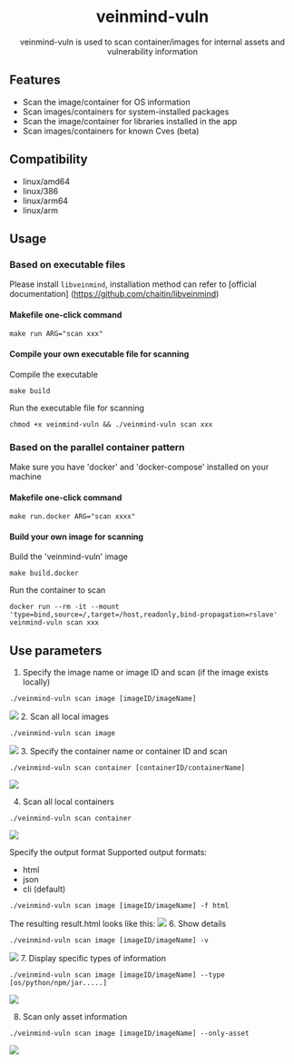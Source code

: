 <h1 align="center"> veinmind-vuln </h1>

<p align="center">
veinmind-vuln is used to scan container/images for internal assets and vulnerability information </p>

## Features

- Scan the image/container for OS information
- Scan images/containers for system-installed packages
- Scan the image/container for libraries installed in the app
- Scan images/containers for known Cves (beta)

## Compatibility

- linux/amd64
- linux/386
- linux/arm64
- linux/arm

## Usage

### Based on executable files

Please install ` libveinmind `, installation method can refer to [official documentation] (https://github.com/chaitin/libveinmind)
#### Makefile one-click command

```
make run ARG="scan xxx"
```
#### Compile your own executable file for scanning

Compile the executable
```
make build
```
Run the executable file for scanning
```
chmod +x veinmind-vuln && ./veinmind-vuln scan xxx
```
### Based on the parallel container pattern
Make sure you have 'docker' and 'docker-compose' installed on your machine
#### Makefile one-click command
```
make run.docker ARG="scan xxxx"
```
#### Build your own image for scanning
Build the 'veinmind-vuln' image
```
make build.docker
```
Run the container to scan
```
docker run --rm -it --mount 'type=bind,source=/,target=/host,readonly,bind-propagation=rslave' veinmind-vuln scan xxx
```

## Use parameters

1. Specify the image name or image ID and scan (if the image exists locally)

```
./veinmind-vuln scan image [imageID/imageName]
```
![](../../../docs/veinmind-vuln/vuln_scan_image_01.jpg)
2. Scan all local images

```
./veinmind-vuln scan image
```
![](../../../docs/veinmind-vuln/vuln_scan_image_02.jpg)
3. Specify the container name or container ID and scan

```
./veinmind-vuln scan container [containerID/containerName]
```
![](../../../docs/veinmind-vuln/vuln_scan_container_01.jpg)

4. Scan all local containers

```
./veinmind-vuln scan container
```
![](../../../docs/veinmind-vuln/vuln_scan_container_02.jpg)

Specify the output format
Supported output formats:
- html
- json
- cli (default)
```
./veinmind-vuln scan image [imageID/imageName] -f html
```
The resulting result.html looks like this:
![](../../../docs/veinmind-vuln/vuln_scan_image_05.jpg)
6. Show details
```
./veinmind-vuln scan image [imageID/imageName] -v
```
![](../../../docs/veinmind-vuln/vuln_scan_image_06.jpg)
7. Display specific types of information
```
./veinmind-vuln scan image [imageID/imageName] --type [os/python/npm/jar.....]
```
![](../../../docs/veinmind-vuln/vuln_scan_image_07.jpeg)


8. Scan only asset information
```
./veinmind-vuln scan image [imageID/imageName] --only-asset
```
![](../../../docs/veinmind-vuln/vuln_scan_image_08.jpg)